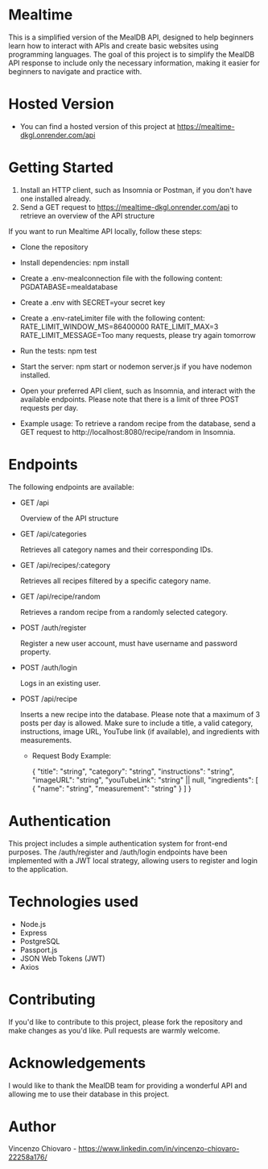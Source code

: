 # Mealtime

This is a simplified version of the MealDB API, designed to help beginners learn how to interact with APIs and create basic websites using programming languages. The goal of this project is to simplify the MealDB API response to include only the necessary information, making it easier for beginners to navigate and practice with.

# Hosted Version

- You can find a hosted version of this project at https://mealtime-dkgl.onrender.com/api

# Getting Started

1. Install an HTTP client, such as Insomnia or Postman, if you don't have one installed already.
2. Send a GET request to https://mealtime-dkgl.onrender.com/api to retrieve an overview of the API structure

If you want to run Mealtime API locally, follow these steps:

- Clone the repository
- Install dependencies: npm install
- Create a .env-mealconnection file with the following content: PGDATABASE=mealdatabase
- Create a .env with SECRET=your secret key
- Create a .env-rateLimiter file with the following content:
  RATE_LIMIT_WINDOW_MS=86400000
  RATE_LIMIT_MAX=3
  RATE_LIMIT_MESSAGE=Too many requests, please try again tomorrow
- Run the tests: npm test
- Start the server: npm start or nodemon server.js if you have nodemon installed.
- Open your preferred API client, such as Insomnia, and interact with the available endpoints. Please note that there is a limit of three POST requests per day.

- Example usage: To retrieve a random recipe from the database, send a GET request to http://localhost:8080/recipe/random in Insomnia.

# Endpoints

The following endpoints are available:

- GET /api

  Overview of the API structure

- GET /api/categories

  Retrieves all category names and their corresponding IDs.

- GET /api/recipes/:category

  Retrieves all recipes filtered by a specific category name.

- GET /api/recipe/random

  Retrieves a random recipe from a randomly selected category.

- POST /auth/register

  Register a new user account, must have username and password property.

- POST /auth/login

  Logs in an existing user.

- POST /api/recipe

  Inserts a new recipe into the database. Please note that a maximum of 3 posts per day is allowed. Make sure to include a title, a valid category, instructions, image URL, YouTube link (if available), and ingredients with measurements.

  - Request Body Example:

    {
    "title": "string",
    "category": "string",
    "instructions": "string",
    "imageURL": "string",
    "youTubeLink": "string" || null,
    "ingredients": [
    {
    "name": "string",
    "measurement": "string"
    }
    ]
    }

# Authentication

This project includes a simple authentication system for front-end purposes. The /auth/register and /auth/login endpoints have been implemented with a JWT local strategy, allowing users to register and login to the application.

# Technologies used

- Node.js
- Express
- PostgreSQL
- Passport.js
- JSON Web Tokens (JWT)
- Axios

# Contributing

If you'd like to contribute to this project, please fork the repository and make changes as you'd like. Pull requests are warmly welcome.

# Acknowledgements

I would like to thank the MealDB team for providing a wonderful API and allowing me to use their database in this project.

# Author

Vincenzo Chiovaro - https://www.linkedin.com/in/vincenzo-chiovaro-22258a176/
